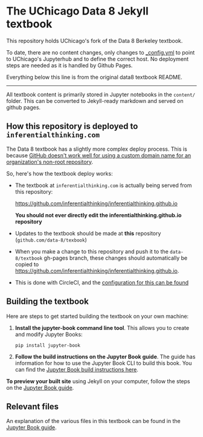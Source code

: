 # The UChicago Data 8 Jekyll textbook

This repository holds UChicago's fork of the Data 8 Berkeley textbook.

To date, there are no content changes, only changes to [_config.yml](_config.yml) to point to UChicago's Jupyterhub and to define the correct host. No deployment steps are needed as it is handled by Github Pages. 

Everything below this line is from the original data8 textbook README.

-------

All textbook content is primarily stored in Jupyter notebooks in the `content/` folder.
This can be converted to Jekyll-ready markdown and served on github pages.

## How this repository is deployed to `inferentialthinking.com`

The Data 8 textbook has a slightly more complex deploy process. This is because
[GitHub doesn't work well for using a custom domain name for an organization's non-root
repository](https://help.github.com/articles/custom-domain-redirects-for-github-pages-sites/).

So, here's how the textbook deploy works:

* The textbook at `inferentialthinking.com` is actually being served from this repository:

  https://github.com/inferentialthinking/inferentialthinking.github.io

  **You should not ever directly edit the inferentialthinking.github.io repository**
* Updates to the textbook should be made at **this** repository (`github.com/data-8/texbook`)
* When you make a change to this repository and push it to the `data-8/textbook` gh-pages
  branch, these changes should automatically be copied to https://github.com/inferentialthinking/inferentialthinking.github.io.
* This is done with CircleCI, and the [configuration for this can be found](.circleci/config.yml)

## Building the textbook
Here are steps to get started building the textbook on your own machine:

1. **Install the jupyter-book command line tool**. This allows you to create
   and modify Jupyter Books:

   ```
   pip install jupyter-book
   ```

2. **Follow the build instructions on the Jupyter Book guide**. The guide
   has information for how to use the Jupyter Book CLI to build this book.
   You can find the [Jupyter Book build instructions here](https://jupyter.org/jupyter-book/guide/03_build.html#build-the-books-markdown).

**To preview your built site** using Jekyll on your computer, follow
the steps on the [Jupyter Book guide](https://jupyter.org/jupyter-book/guide/03_build.html#build-the-books-site-html-locally-optional).

## Relevant files

An explanation of the various files in this textbook can be found in
the [Jupyter Book guide](https://jupyter.org/jupyter-book/guide/01_overview.html#a-quick-tour-of-a-jupyter-book).
